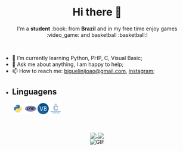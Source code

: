 <h1 align="center"> Hi there 👋 </h1>
<p align="center">I'm a <b>student</b> :book: from <b>Brazil</b> and in my free time enjoy games :video_game: and basketball :basketball:! </p>

<br>

- 🌱 I’m currently learning Python, PHP, C, Visual Basic;
- 💬 Ask me about anything, I am happy to help;
- 📫 How to reach me: biguelinijoao@gmail.com, [instagram](https://www.instagram.com/bigueeee/);
- <b><h2>Linguagens</h2></b>
<code><img height="30" src="https://raw.githubusercontent.com/github/explore/80688e429a7d4ef2fca1e82350fe8e3517d3494d/topics/python/python.png"></code>
<code><img height="30" src="https://raw.githubusercontent.com/github/explore/80688e429a7d4ef2fca1e82350fe8e3517d3494d/topics/php/php.png"></code>
<code><img height="30" src="https://raw.githubusercontent.com/github/explore/80688e429a7d4ef2fca1e82350fe8e3517d3494d/topics/visual-basic/visual-basic.png"></code>
<code><img height="30" src="https://raw.githubusercontent.com/github/explore/80688e429a7d4ef2fca1e82350fe8e3517d3494d/topics/c/c.png"></code>
<br>
<p align="center">
  <a href="https://github.com/anuraghazra/github-readme-stats">
    <img
      align="center"
      src="https://github-readme-stats.vercel.app/api/top-langs/?username=Biguelini&theme=cobalt&layout=compact"
    />
  </a>
  <a href="https://github.com/anuraghazra/github-readme-stats">
    <img
      align="center"
      height="165"
      src="https://github-readme-stats.vercel.app/api?username=Biguelini&count_private=true&show_icons=true&theme=cobalt&custom_title=Github%20Status&hide=issues"
    />
  </a>
  <br>
  <img alt="GIF" src="https://raw.githubusercontent.com/saadeghi/saadeghi/master/dino.gif" />
</p>

